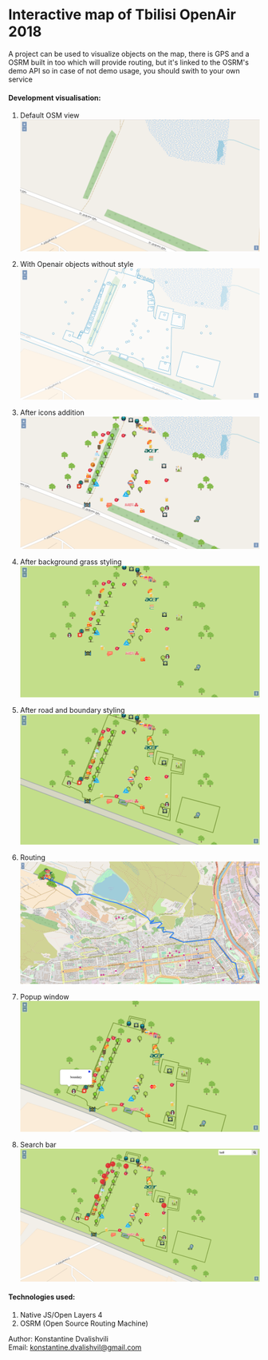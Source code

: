 # Interactive map of Tbilisi OpenAir 2018

A project can be used to visualize objects on the map, there is GPS and a OSRM built in too which will provide routing, but it's linked to the OSRM's demo API so in case of not demo usage, you should swith to your own service

#### Development visualisation:

1. Default OSM view
![Default osm view](screenshots/1.Default_OSM_view.png "Default osm view")

2. With Openair objects without style
![With_Openair_objects_without_style](screenshots/2.With_Openair_objects_without_style.png "With_Openair_objects_without_style")

3. After icons addition
![After_icons_addition.png](screenshots/3.After_icons_addition.png "3.After_icons_addition.png")

4. After background grass styling
![After_background_grass_styling.png](screenshots/4.After_background_grass_styling.png "4.After_background_grass_styling.png")

5. After road and boundary styling
![After_road_and_boundary_styling.png](screenshots/5.After_road_and_boundary_styling.png "5.After_road_and_boundary_styling.png")

6. Routing
![Routing.png](screenshots/6.Routing.png "6.Routing.png")

7. Popup window
![7.Popup_Window.png](screenshots/7.Popup_Window.png "7.Popup_Window.png")

8. Search bar
![8.Search_bar.png](screenshots/8.Search_bar.png "8.Search_bar.png")


#### Technologies used:
1. Native JS/Open Layers 4
2. OSRM (Open Source Routing Machine)


Author: Konstantine Dvalishvili </br>
Email: konstantine.dvalishvil@gmail.com
